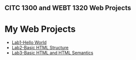## CITC 1300 and WEBT 1320 Web Projects

<h1>My Web Projects</h1>

<ul>
    <li><a href="Lab 1/Index.html" target="_blank">Lab1-Hello World</a></li>
    <li><a href="Lab 2/Index.html" target="_blank">Lab2-Basic HTML Structure</a></li>
  <li><a href="Lab 3/Index.html" target="_blank">Lab3-Basic HTML and HTML Semantics</a></li>

</ul>


